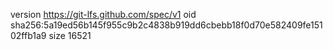 version https://git-lfs.github.com/spec/v1
oid sha256:5a19ed56b145f955c9b2c4838b919dd6cbebb18f0d70e582409fe15102ffb1a9
size 16521
